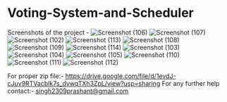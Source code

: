 # Voting-System-and-Scheduler
Screenshots of the project -
![Screenshot (106)](https://user-images.githubusercontent.com/95036647/168316251-83906d50-1ac1-4ccb-993e-895999042955.png)
![Screenshot (107)](https://user-images.githubusercontent.com/95036647/168315807-791c3a56-3d48-481c-bd54-b323067d5a79.png)
![Screenshot (102)](https://user-images.githubusercontent.com/95036647/168315748-28d31874-3d9b-409a-9a38-6ef97c4ea95a.png)
![Screenshot (113)](https://user-images.githubusercontent.com/95036647/168315865-94defc0b-6233-4027-9087-98778fbfc554.png)
![Screenshot (108)](https://user-images.githubusercontent.com/95036647/168315817-f1e92492-93ab-4836-bbbe-0c7cac7c6a52.png)
![Screenshot (109)](https://user-images.githubusercontent.com/95036647/168315826-5fcb97e5-b4eb-4e75-ae55-216032bdb6e7.png)
![Screenshot (114)](https://user-images.githubusercontent.com/95036647/168315882-a3c53047-55a2-496a-a735-a1794f3c42a8.png)
![Screenshot (103)](https://user-images.githubusercontent.com/95036647/168315756-d06eb488-a5b6-4d58-8978-afe3c09d7254.png)
![Screenshot (104)](https://user-images.githubusercontent.com/95036647/168315762-2264f29b-5dd8-491d-b94f-4f0c0261749b.png)
![Screenshot (105)](https://user-images.githubusercontent.com/95036647/168315784-6c5e9110-1752-475e-9afd-98529e71fcb3.png)
![Screenshot (110)](https://user-images.githubusercontent.com/95036647/168315839-4393abdd-19e2-4577-a138-8fcfa4bfa060.png)
![Screenshot (111)](https://user-images.githubusercontent.com/95036647/168315857-74f29629-6e44-4814-b9d7-b001e34d2c94.png)
![Screenshot (112)](https://user-images.githubusercontent.com/95036647/168315863-b693fad5-c843-477a-ba45-e51007f01dc6.png)



For proper zip file:- https://drive.google.com/file/d/1evdJ-cJuv9RTVacbIk7s_dvwqTXh3ZpL/view?usp=sharing
For any further help contact:- singh2309prashant@gmail.com
